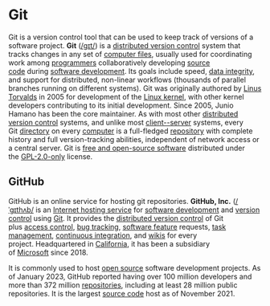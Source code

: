 # Git

Git is a version control tool that can be used to keep track of versions of a software project.
**Git** ([/ɡɪt/](https://en.wikipedia.org/wiki/Help:IPA/English "Help:IPA/English")) is a [distributed version control](https://en.wikipedia.org/wiki/Distributed_version_control "Distributed version control") system that tracks changes in any set of [computer files](https://en.wikipedia.org/wiki/Computer_file "Computer file"), usually used for coordinating work among [programmers](https://en.wikipedia.org/wiki/Programmer "Programmer") collaboratively developing [source code](https://en.wikipedia.org/wiki/Source_code "Source code") during [software development](https://en.wikipedia.org/wiki/Software_development "Software development"). Its goals include speed, [data integrity](https://en.wikipedia.org/wiki/Data_integrity "Data integrity"), and support for distributed, non-linear workflows (thousands of parallel branches running on different systems).
Git was originally authored by [Linus Torvalds](https://en.wikipedia.org/wiki/Linus_Torvalds "Linus Torvalds") in 2005 for development of the [Linux kernel](https://en.wikipedia.org/wiki/Linux_kernel "Linux kernel"), with other kernel developers contributing to its initial development. Since 2005, Junio Hamano has been the core maintainer. As with most other [distributed version control](https://en.wikipedia.org/wiki/Distributed_version_control "Distributed version control") systems, and unlike most [client--server](https://en.wikipedia.org/wiki/Client%E2%80%93server "Client--server") systems, every Git [directory](https://en.wikipedia.org/wiki/Directory_(computing) "Directory (computing)") on every [computer](https://en.wikipedia.org/wiki/Node_(networking) "Node (networking)") is a full-fledged [repository](https://en.wikipedia.org/wiki/Repository_(version_control) "Repository (version control)") with complete history and full version-tracking abilities, independent of network access or a central server. Git is [free and open-source software](https://en.wikipedia.org/wiki/Free_and_open-source_software "Free and open-source software") distributed under the [GPL-2.0-only](https://en.wikipedia.org/wiki/GNU_General_Public_License "GNU General Public License") license.

## GitHub

GitHub is an online service for hosting git repositories.
**GitHub, Inc.** ([/ˈɡɪthʌb/](https://en.wikipedia.org/wiki/Help:IPA/English "Help:IPA/English") is an [Internet hosting service](https://en.wikipedia.org/wiki/Internet_hosting_service "Internet hosting service") for [software development](https://en.wikipedia.org/wiki/Software_development "Software development") and [version control](https://en.wikipedia.org/wiki/Version_control "Version control") using [Git](https://en.wikipedia.org/wiki/Git "Git"). It provides the [distributed version control](https://en.wikipedia.org/wiki/Distributed_version_control "Distributed version control") of Git plus [access control](https://en.wikipedia.org/wiki/Access_control "Access control"), [bug tracking](https://en.wikipedia.org/wiki/Bug_tracking_system "Bug tracking system"), [software feature](https://en.wikipedia.org/wiki/Software_feature "Software feature") requests, [task management](https://en.wikipedia.org/wiki/Task_management "Task management"), [continuous integration](https://en.wikipedia.org/wiki/Continuous_integration "Continuous integration"), and [wikis](https://en.wikipedia.org/wiki/Wiki "Wiki") for every project. Headquartered in [California](https://en.wikipedia.org/wiki/California "California"), it has been a subsidiary of [Microsoft](https://en.wikipedia.org/wiki/Microsoft "Microsoft") since 2018.

It is commonly used to host [open source](https://en.wikipedia.org/wiki/Open_source "Open source") software development projects. As of January 2023, GitHub reported having over 100 million developers and more than 372 million [repositories](https://en.wikipedia.org/wiki/Repository_(version_control) "Repository (version control)"), including at least 28 million public repositories. It is the largest [source code](https://en.wikipedia.org/wiki/Source_code "Source code") host as of November 2021.
